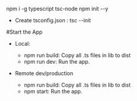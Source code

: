 npm i -g typescript tsc-node
npm init --y

* Create tsconfig.json : tsc --init

#Start the App

* Local:
    - npm run build: Copy all .ts files in lib to dist
    - npm run dev: Run the app.

* Remote dev/production
    - npm run build: Copy all .ts files in lib to dist
    - npm start: Run the app.
